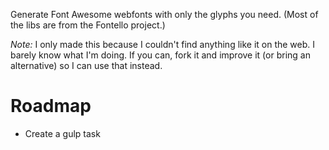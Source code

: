 Generate Font Awesome webfonts with only the glyphs you need. (Most of the libs are from the Fontello project.)

*Note:* I only made this because I couldn't find anything like it on the web. I barely know what I'm doing. If you can, fork it and improve it (or bring an alternative) so I can use that instead.

# Roadmap

* Create a gulp task